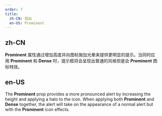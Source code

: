 ```yaml
---
order: 7
title:
  zh-CN: 突出
  en-US: Prominent 
---
```


## zh-CN

**Prominent** 属性通过增加高度并向图标施加光晕来提供更明显的提示。当同时应用 **Prominent** 和 **Dense** 时，提示框将会呈现出普通的风格但是会 **Prominent** 图标特效。

## en-US

The **Prominent** prop provides a more pronounced alert by increasing the height and applying a halo to the icon. When
applying both **Prominent** and **Dense** together, the alert will take on the appearance of a normal alert but with
the **Prominent** icon effects.
